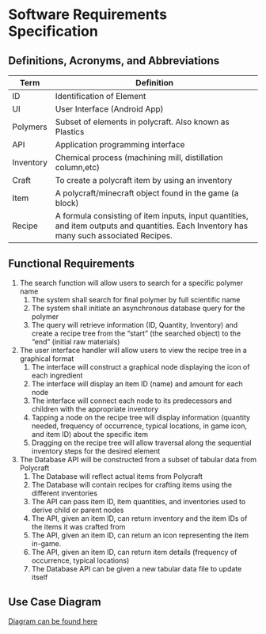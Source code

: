 # Software Requirements Specification #
## Definitions, Acronyms, and Abbreviations ##
| Term      |  Definition                                                |
| --------- | ---------------------------------------------------------- |
| ID        | Identification of Element                                  |
| UI        | User Interface (Android App)                               |
| Polymers  | Subset of elements in polycraft. Also known as Plastics    |
| API       | Application programming interface                          |
| Inventory | Chemical process (machining mill, distillation column,etc) |
| Craft     | To create a polycraft item by using an inventory           |
| Item      | A polycraft/minecraft object found in the game (a block)   |  
| Recipe | A formula consisting of item inputs, input quantities, and item outputs and quantities. Each Inventory has many such associated Recipes. |

## Functional Requirements ##
1. The search function will allow users to search for a specific polymer name
    1. The system shall search for final polymer by full scientific name
    2. The system shall initiate an asynchronous database query for the polymer
    3. The query will retrieve information (ID, Quantity, Inventory) and create a recipe tree from the “start” (the searched object) to the “end” (initial raw materials)
2. The user interface handler will allow users to view the recipe tree in a graphical format
    1. The interface will construct a graphical node displaying the icon of each ingredient
    2. The interface will display an item ID (name) and amount for each node
    3. The interface will connect each node to its predecessors and children with the appropriate inventory
    4. Tapping a node on the recipe tree will display information (quantity needed, frequency of occurrence, typical locations, in game icon, and item ID) about the specific item
    5. Dragging on the recipe tree will allow traversal along the sequential inventory steps for the desired element 
3. The Database API will be constructed from a subset of tabular data from Polycraft
    1. The Database will reflect actual items from Polycraft
    2. The Database will contain recipes for crafting items using the different inventories
    3. The API can pass item ID, item quantities, and inventories used to derive child or parent nodes
    4. The API, given an item ID, can return inventory and the item IDs of the items it was crafted from  
    5. The API, given an item ID, can return an icon representing the item in-game.
    6. The API, given an item ID, can return item details (frequency of occurrence, typical locations)
    7. The Database API can be given a new tabular data file to update itself
## Use Case Diagram ##
[Diagram can be found here](Diagrams/UseCase.png)
